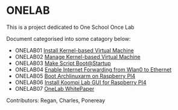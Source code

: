# ONELAB

This is a project dedicated to One School Once Lab 

Document categorised into some catagory below:

*   ONELAB01 [Install Kernel-based Virtual Machine](/filemd/install-kvm.md)
*   ONELAB02 [Manage Kernel-based Virtual Machine](/filemd/manage-kvm.md)
*   ONELAB03 [Make Script Boot@Startup](/filemd/startup-boot-script.md)
*   ONELAB04 [Enable Internet Forwarding from Wlan0 to Ethernet](/filemd/permanent-ip-forwarding.md)
*   ONELAB05 [Boot Archlinuxarm on Raspberry PI4](/filemd/boot-archlinux-on-rpi.md)
*   ONELAB06 [Install Koompi Lab GUI for Raspberry PI4](/filemd/install-Koompi-lab-GUI-rpi4.md)
*   ONELAB07 [OneLab WhitePaper](/filemd/oneLab-whitepaper.md)

Contributors: Regan, Charles, Ponereay